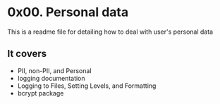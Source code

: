 # 0x00. Personal data
This is a readme file for detailing how to deal with user's personal data
## It covers
* PII, non-PII, and Personal
* logging documentation
* Logging to Files, Setting Levels, and Formatting
* bcrypt package
